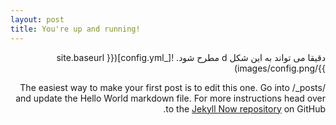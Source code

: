 ```yaml
---
layout: post
title: You're up and running!
---
```


<style>
h1 {
  direction: rtl;
}
p {
  direction: rtl;
}
</style>

دقیقا می تواند به این شکل d مطرح شود.
![_config.yml]({{ site.baseurl }}/images/config.png)

The easiest way to make your first post is to edit this one. Go into /_posts/ and update the Hello World markdown file. For more instructions head over to the [Jekyll Now repository](https://github.com/barryclark/jekyll-now) on GitHub.
